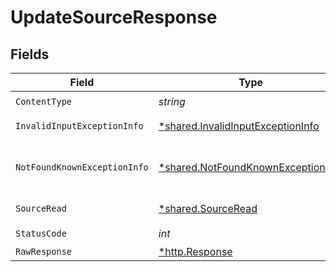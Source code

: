 # UpdateSourceResponse


## Fields

| Field                                                                                   | Type                                                                                    | Required                                                                                | Description                                                                             |
| --------------------------------------------------------------------------------------- | --------------------------------------------------------------------------------------- | --------------------------------------------------------------------------------------- | --------------------------------------------------------------------------------------- |
| `ContentType`                                                                           | *string*                                                                                | :heavy_check_mark:                                                                      | N/A                                                                                     |
| `InvalidInputExceptionInfo`                                                             | [*shared.InvalidInputExceptionInfo](../../models/shared/invalidinputexceptioninfo.md)   | :heavy_minus_sign:                                                                      | Input failed validation                                                                 |
| `NotFoundKnownExceptionInfo`                                                            | [*shared.NotFoundKnownExceptionInfo](../../models/shared/notfoundknownexceptioninfo.md) | :heavy_minus_sign:                                                                      | Object with given id was not found.                                                     |
| `SourceRead`                                                                            | [*shared.SourceRead](../../models/shared/sourceread.md)                                 | :heavy_minus_sign:                                                                      | Successful operation                                                                    |
| `StatusCode`                                                                            | *int*                                                                                   | :heavy_check_mark:                                                                      | N/A                                                                                     |
| `RawResponse`                                                                           | [*http.Response](https://pkg.go.dev/net/http#Response)                                  | :heavy_minus_sign:                                                                      | N/A                                                                                     |